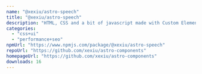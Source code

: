 ```yaml
---
name: "@xexiu/astro-speech"
title: "@xexiu/astro-speech"
description: "HTML, CSS and a bit of javascript made with Custom Elements astro-speech for Astro."
categories:
  - "css+ui"
  - "performance+seo"
npmUrl: "https://www.npmjs.com/package/@xexiu/astro-speech"
repoUrl: "https://github.com/xexiu/astro-components"
homepageUrl: "https://github.com/xexiu/astro-components"
downloads: 16
---
```

